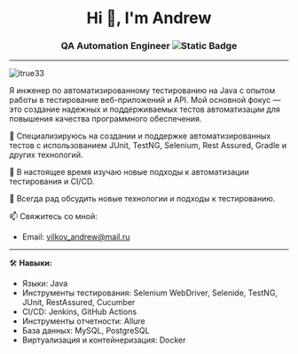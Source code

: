 <h1 align="center">Hi 👋, I'm Andrew</h1>
<h3 align="center">QA Automation Engineer <img alt="Static Badge" src="https://img.shields.io/badge/Java-db4e18"></h3>

---

<p align="left"> <img src="https://komarev.com/ghpvc/?username=itrue33&label=Profile%20views&color=0e75b6&style=flat" alt="itrue33" /> </p>

<p>Я инженер по автоматизированному тестированию на Java с опытом работы в тестирование веб-приложений и API. Мой основной фокус — это создание надежных и поддерживаемых тестов автоматизации для повышения качества программного обеспечения.</p>

<p>🔧 Специализируюсь на создании и поддержке автоматизированных тестов с использованием JUnit, TestNG, Selenium, Rest Assured, Gradle и других технологий.</p>
<p>🌱 В настоящее время изучаю новые подходы к автоматизации тестирования и CI/CD.</p>
<p>💬 Всегда рад обсудить новые технологии и подходы к тестированию.</p>  

📫 Свяжитесь со мной:  
- Email: <a href="mailto:vilkov_andrew@mail.ru">vilkov_andrew@mail.ru</a>

---
<p> </p>

🛠️ **Навыки:**
- Языки: Java
- Инструменты тестирования: Selenium WebDriver, Selenide, TestNG, JUnit, RestAssured, Cucumber
- CI/CD: Jenkins, GitHub Actions
- Инструменты отчетности: Allure
- База данных: MySQL, PostgreSQL
- Виртуализация и контейнеризация: Docker
